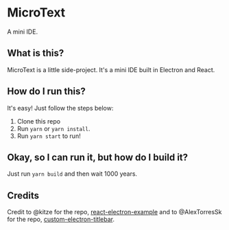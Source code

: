 # MicroText
A mini IDE.

## What is this?
MicroText is a little side-project. It's a mini IDE built in Electron and React.

## How do I run this?
It's easy! Just follow the steps below:
1. Clone this repo
2. Run `yarn` or `yarn install`.
3. Run `yarn start` to run!

## Okay, so I can run it, but how do I build it?
Just run `yarn build` and then wait 1000 years.

## Credits
Credit to @kitze for the repo, [react-electron-example](https://github.com/kitze/react-electron-example) and to @AlexTorresSk for the repo, [custom-electron-titlebar](https://github.com/AlexTorresSk/custom-electron-titlebar).
